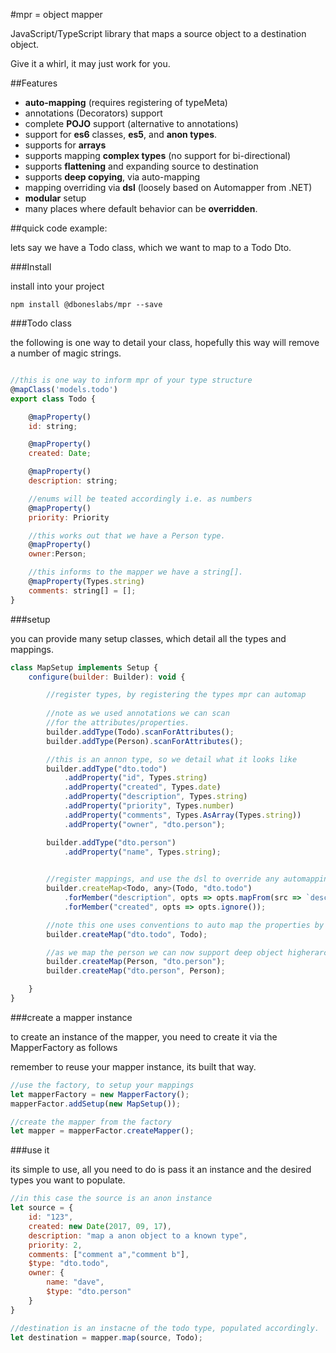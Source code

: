 #mpr = object mapper

JavaScript/TypeScript library that maps a source object to a destination object.

Give it a whirl, it may just work for you.

##Features 

* **auto-mapping** (requires registering of typeMeta)
* annotations (Decorators) support
* complete **POJO** support (alternative to annotations)
* support for **es6** classes, **es5**, and **anon types**.
* supports for **arrays** 
* supports mapping **complex types** (no support for bi-directional)
* supports **flattening** and expanding source to destination
* supports **deep copying**, via auto-mapping 
* mapping overriding via **dsl** (loosely based on Automapper from .NET)
* **modular** setup
* many places where default behavior can be **overridden**.

##quick code example:

lets say we have a Todo class, which we want to map to a Todo Dto.

###Install

install into your project

```
npm install @dboneslabs/mpr --save
```

###Todo class

the following is one way to detail your class, hopefully this way will remove a number of magic strings.

```javascript

//this is one way to inform mpr of your type structure
@mapClass('models.todo')
export class Todo {

    @mapProperty()
    id: string;

    @mapProperty()
    created: Date;

    @mapProperty()
    description: string;

    //enums will be teated accordingly i.e. as numbers
    @mapProperty()
    priority: Priority

    //this works out that we have a Person type.
    @mapProperty()
    owner:Person;

    //this informs to the mapper we have a string[].
    @mapProperty(Types.string)
    comments: string[] = [];
}
```



###setup

you can provide many setup classes, which detail all the types and mappings.

```javascript
class MapSetup implements Setup {
    configure(builder: Builder): void {

        //register types, by registering the types mpr can automap
        
        //note as we used annotations we can scan 
        //for the attributes/properties.
        builder.addType(Todo).scanForAttributes();
        builder.addType(Person).scanForAttributes();

        //this is an annon type, so we detail what it looks like
        builder.addType("dto.todo")
            .addProperty("id", Types.string)
            .addProperty("created", Types.date)
            .addProperty("description", Types.string)
            .addProperty("priority", Types.number)
            .addProperty("comments", Types.AsArray(Types.string))
            .addProperty("owner", "dto.person");

        builder.addType("dto.person")
            .addProperty("name", Types.string);

        
        //register mappings, and use the dsl to override any automapping.
        builder.createMap<Todo, any>(Todo, "dto.todo")
            .forMember("description", opts => opts.mapFrom(src => `desc: ${src.description}`))
            .forMember("created", opts => opts.ignore());

        //note this one uses conventions to auto map the properties by matching name.
        builder.createMap("dto.todo", Todo);

        //as we map the person we can now support deep object higherarchies.
        builder.createMap(Person, "dto.person");
        builder.createMap("dto.person", Person);

    }
}
```

###create a mapper instance 

to create an instance of the mapper, you need to create it via the MapperFactory as follows

remember to reuse your mapper instance, its built that way.

```javascript
//use the factory, to setup your mappings
let mapperFactory = new MapperFactory();
mapperFactor.addSetup(new MapSetup());

//create the mapper from the factory
let mapper = mapperFactor.createMapper();
```

###use it

its simple to use, all you need to do is pass it an instance and the desired types you want to populate.

```javascript
//in this case the source is an anon instance
let source = {
    id: "123",
    created: new Date(2017, 09, 17),
    description: "map a anon object to a known type",
    priority: 2,
    comments: ["comment a","comment b"],
    $type: "dto.todo",
    owner: {
        name: "dave",
        $type: "dto.person"
    }
}

//destination is an instacne of the todo type, populated accordingly.
let destination = mapper.map(source, Todo);
```